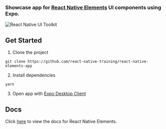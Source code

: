 ### Showcase app for [React Native Elements](https://github.com/react-native-training/react-native-elements) UI components using Expo.

![React Native UI Toolkit](http://i.imgur.com/tqxDeoG.png)

## Get Started

1. Clone the project

```
git clone https://github.com/react-native-training/react-native-elements-app
```

2. Install dependencies

```
yarn
```

3. Open app with [Expo Desktop Client](https://docs.expo.io/versions/v16.0.0/index.html)


## Docs

Click [here](https://react-native-training.github.io/react-native-elements/API/buttons/) to view the docs for React Native Elements.

